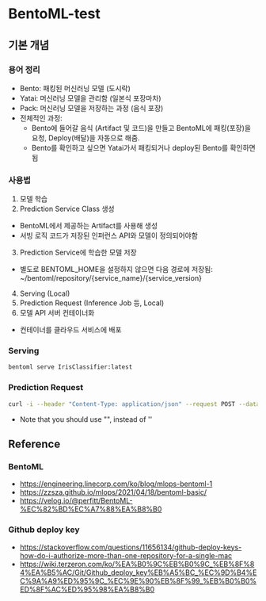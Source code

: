 # BentoML-test


## 기본 개념

### 용어 정리

- Bento: 패킹된 머신러닝 모델 (도시락)
- Yatai: 머신러닝 모델을 관리함 (일본식 포장마차)
- Pack: 머신러닝 모델을 저장하는 과정 (음식 포장)
- 전체적인 과정: 
  - Bento에 들어갈 음식 (Artifact 및 코드)을 만들고 BentoML에 패킹(포장)을 요청, Deploy(배달)을 자동으로 해줌.
  - Bento를 확인하고 싶으면 Yatai가서 패킹되거나 deploy된 Bento를 확인하면 됨 
  
### 사용법

1. 모델 학습
2. Prediction Service Class 생성
  - BentoML에서 제공하는 Artifact를 사용해 생성
  - 서빙 로직 코드가 저장된 인퍼런스 API와 모델이 정의되어야함
3. Prediction Service에 학습한 모델 저장
  - 별도로 BENTOML_HOME을 설정하지 않으면 다음 경로에 저장됨: ~/bentoml/repository/{service_name}/{service_version}
4. Serving (Local)
5. Prediction Request (Inference Job 등, Local)
6. 모델 API 서버 컨테이너화
  - 컨테이너를 클라우드 서비스에 배포

### Serving

```bash
bentoml serve IrisClassifier:latest
```

### Prediction Request

```bash
curl -i --header "Content-Type: application/json" --request POST --data "[[5.1, 3.5, 1.4, 0.2]]" localhost:8898/predict
```

- Note that you should use "", instead of ''

## Reference

### BentoML
- https://engineering.linecorp.com/ko/blog/mlops-bentoml-1
- https://zzsza.github.io/mlops/2021/04/18/bentoml-basic/
- https://velog.io/@perfitt/BentoML-%EC%82%BD%EC%A7%88%EA%B8%B0

### Github deploy key
- https://stackoverflow.com/questions/11656134/github-deploy-keys-how-do-i-authorize-more-than-one-repository-for-a-single-mac
- https://wiki.terzeron.com/ko/%EA%B0%9C%EB%B0%9C_%EB%8F%84%EA%B5%AC/Git/Github_deploy_key%EB%A5%BC_%EC%9D%B4%EC%9A%A9%ED%95%9C_%EC%9E%90%EB%8F%99_%EB%B0%B0%ED%8F%AC%ED%95%98%EA%B8%B0
